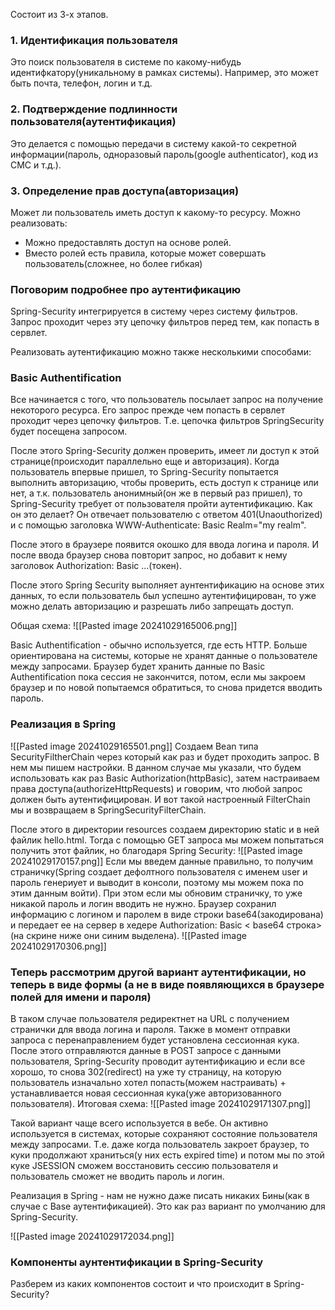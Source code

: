 Состоит из 3-х этапов.
### 1. Идентификация пользователя
Это поиск пользователя в системе по какому-нибудь идентифкатору(уникальному в рамках системы). Например, это может быть почта, телефон, логин и т.д.
### 2. Подтверждение подлинности пользователя(аутентификация)
Это делается с помощью передачи в систему какой-то секретной информации(пароль, одноразовый пароль(google authenticator), код из СМС и т.д.).

### 3. Определение прав доступа(авторизация)
Может ли пользователь иметь доступ к какому-то ресурсу. 
Можно реализовать:
- Можно предоставлять доступ на основе ролей.
- Вместо ролей есть правила, которые может совершать пользователь(сложнее, но более гибкая)

### Поговорим подробнее про аутентификацию
Spring-Security интегрируется в систему через систему фильтров. Запрос проходит через эту цепочку фильтров перед тем, как попасть в сервлет. 

Реализовать аутентификацию можно также несколькими способами:
### Basic Authentification
Все начинается с того, что пользователь посылает запрос на получение некоторого ресурса. Его запрос прежде чем попасть в сервлет проходит через цепочку фильтров. Т.е. цепочка фильтров SpringSecurity будет посещена запросом. 

После этого Spring-Security должен проверить, имеет ли доступ к этой странице(происходит параллельно еще и авторизация). Когда пользователь впервые пришел, то Spring-Security попытается выполнить авторизацию, чтобы проверить, есть доступ к странице или нет, а т.к. пользователь анонимный(он же в первый раз пришел), то Spring-Security требует от пользователя пройти аутентификацию.
Как он это делает? Он отвечает пользователю с ответом 401(Unaouthorized) и с помощью заголовка WWW-Authenticate: Basic Realm="my realm".

После этого в браузере появится окошко для ввода логина и пароля. И после ввода браузер снова повторит запрос, но добавит к нему заголовок Authorization: Basic ...(токен). 

После этого Spring Security выполняет аунтентификацию на основе этих данных, то если пользователь был успешно аутентифицирован, то уже можно делать авторизацию и разрешать либо запрещать доступ.

Общая схема:
![[Pasted image 20241029165006.png]]

Basic Authentification - обычно используется, где есть HTTP. Больше ориентирована на системы, которые не хранят данные о пользователе между запросами. Браузер будет хранить данные по Basic Authentification пока сессия не закончится, потом, если мы закроем браузер и по новой попытаемся обратиться, то снова придется вводить пароль. 

### Реализация в Spring
![[Pasted image 20241029165501.png]]
Создаем Bean типа SecurityFiltherChain через который как раз и будет проходить запрос. В нем мы пишем настройки. В данном случае мы указали, что будем использовать как раз Basic Authorization(httpBasic), затем настраиваем права доступа(authorizeHttpRequests) и говорим, что любой запрос должен быть аутентифицирован. И вот такой настроенный FilterChain мы и возвращаем в SpringSecurityFilterChain.

После этого в директории resources создаем директорию static и в ней файлик hello.html. Тогда с помощью GET запроса мы можем попытаться получить этот файлик, но благодаря Spring Security:
![[Pasted image 20241029170157.png]]
Если мы введем данные правильно, то получим страничку(Spring создает дефолтного пользователя с именем user и пароль генериует и выводит в консоли, поэтому мы можем пока по этим данным войти).
При этом если мы обновим страничку, то уже никакой пароль и логин вводить не нужно. Браузер сохранил информацию с логином и паролем в виде строки base64(закодирована) и передает ее на сервер в хедере Authorization: Basic < base64 строка>(на скрине ниже они синим выделена).
![[Pasted image 20241029170306.png]]

### Теперь рассмотрим другой вариант аутентификации, но теперь в виде формы (а не в виде появляющихся в браузере полей для имени и пароля)
В таком случае пользователя редиректнет на URL с получением странички для ввода логина и пароля. Также в момент отправки запроса с перенаправлением будет установлена сессионная кука.
После этого отправляются данные в POST запросе с данными пользователя, Spring-Security проводит аутентификацию и если все хорошо, то снова 302(redirect) на уже ту страницу, на которую пользователь изначально хотел попасть(можем настраивать) + устанавливается новая сессионная кука(уже авторизованного пользователя).
Итоговая схема:
![[Pasted image 20241029171307.png]]

Такой вариант чаще всего используется в вебе. Он активно используется в системах, которые сохраняют состояние пользователя между запросами. Т.е. даже когда пользователь закроет браузер, то куки продолжают храниться(у них есть expired time) и потом мы по этой куке JSESSION сможем восстановить сессию пользователя и пользователь сможет не вводить пароль и логин.

Реализация в Spring - нам не нужно даже писать никаких Бины(как в случае с Base аутентификацией). Это как раз вариант по умолчанию для Spring-Security.

![[Pasted image 20241029172034.png]]

### Компоненты аунтентификации в Spring-Security
Разберем из каких компонентов состоит и что происходит в Spring-Security?
